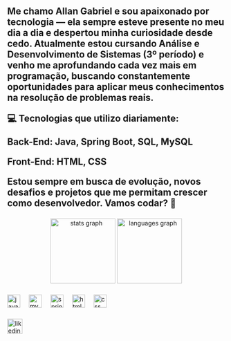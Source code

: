 <h2 align="left">Me chamo Allan Gabriel e sou apaixonado por tecnologia — ela sempre esteve presente no meu dia a dia e despertou minha curiosidade desde cedo. Atualmente estou cursando Análise e Desenvolvimento de Sistemas (3º período) e venho me aprofundando cada vez mais em programação, buscando constantemente oportunidades para aplicar meus conhecimentos na resolução de problemas reais.

💻 Tecnologias que utilizo diariamente:

Back-End: Java, Spring Boot, SQL, MySQL

Front-End: HTML, CSS

Estou sempre em busca de evolução, novos desafios e projetos que me permitam crescer como desenvolvedor. Vamos codar?  🚀</h2>

###

<div align="center">
  <img src="https://github-readme-stats.vercel.app/api?username=aln14gabriel&hide_title=false&hide_rank=false&show_icons=true&include_all_commits=true&count_private=true&disable_animations=false&theme=dracula&locale=en&hide_border=false" height="150" alt="stats graph"  />
  <img src="https://github-readme-stats.vercel.app/api/top-langs?username=aln14gabriel&locale=en&hide_title=false&layout=compact&card_width=320&langs_count=5&theme=dracula&hide_border=false" height="150" alt="languages graph"  />
</div>

###

<div align="left">
  <img src="https://cdn.jsdelivr.net/gh/devicons/devicon/icons/java/java-original.svg" height="30" alt="java logo"  />
  <img width="12" />
  <img src="https://cdn.jsdelivr.net/gh/devicons/devicon/icons/mysql/mysql-original.svg" height="30" alt="mysql logo"  />
  <img width="12" />
  <img src="https://img.icons8.com/?size=512&id=90519&format=png" height="30" alt="springboot logo"  />
  <img width="12" />
  <img src="https://cdn-icons-png.flaticon.com/512/3291/3291670.png" height="30" alt="html logo"  />
  <img width="12" />
  <img src="https://upload.wikimedia.org/wikipedia/commons/thumb/d/d5/CSS3_logo_and_wordmark.svg/340px-CSS3_logo_and_wordmark.svg.png" height="30" alt="css logo"  />
</div>

###

  <a href="https://www.linkedin.com/in/aln14gabriel" target="_blank">
  <img src="https://upload.wikimedia.org/wikipedia/commons/thumb/8/81/LinkedIn_icon.svg/2048px-LinkedIn_icon.svg.png" height="35" alt="likedin logo"  />
     
  </a>
</div>

###

<br clear="both">



